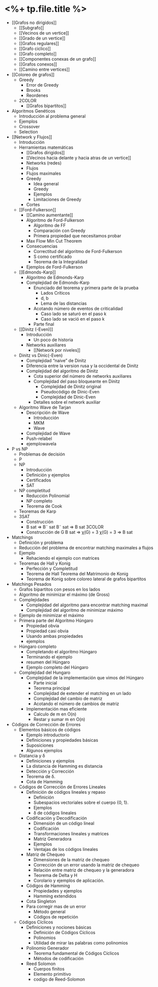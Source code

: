 # <%+ tp.file.title %>
* [[Grafos no dirigidos]]
	* [[Subgrafo]]
	* [[Vecinos de un vertice]]
	* [[Grado de un vertice]]
	* [[Grafos regulares]]
	* [[Grafo ciclico]]
	* [[Grafo completo]]
	* [[Componentes conexas de un grafo]]
	* [[Grafos conexos]]
	* [[Camino entre vertices]]
* [[Coloreo de grafos]]
	* Greedy
		* Error de Greedy
		* Brooks
		* Reordenes
	* 2COLOR
		* [[Grafos bipartitos]]
* Algoritmos Genéticos
	* Introducción al problema general
	* Ejemplos
	* Crossover
	* Selection
* [[Network y Flujos]]
	* Introducción
	* Herramientas matemáticas
		* [[Grafos dirigidos]]
		* [[Vecinos hacia delante y hacia atras de un vertice]]
		* Networks (redes)
		* Flujos
		* Flujos maximales
		* Greedy
			* Idea general 
			* Greedy 
			* Ejemplos 
			* Limitaciones de Greedy
		* Cortes
	* [[Ford-Fulkerson]]
		* [[Camino aumentante]]
		* Algoritmo de Ford-Fulkerson 
			* Algoritmo de FF
			* Comparación con Greedy 
			* Primera propiedad que necesitamos probar 
		* Max Flow Min Cut Theorem
		* Consecuencias 
			* Correctitud del algoritmo de Ford-Fulkerson 
			* S como certificado
			* Teorema de la Integralidad
		* Ejemplos de Ford-Fulkerson
	* [[Edmonds-Karp]]
		* Algoritmo de Edmonds-Karp
		* Complejidad de Edmonds-Karp
			* Enunciado del teorema y primera parte de la prueba
				* Lados Críticos 
				* d, b 
				* Lema de las distancias
			* Acotando número de eventos de criticalidad
				* Caso lado se saturó en el paso k 
				* Caso lado se vació en el paso k
			* Parte final
	* [[Dinitz (-Even)]]
		* Introducción 
			* Un poco de historia
		* Networks auxiliares
			* [[Network por niveles]]
	* Dinitz vs Dinic(-Even)
		* Complejidad “naive” de Dinitz
		* Diferencia entre la version rusa y la occidental de Dinitz
		* Complejidad del algoritmo de Dinitz
			* Cota superior del número de networks auxiliares
			* Complejidad del paso bloqueante en Dinitz 
				* Complejidad de Dinitz original 
				* Pseudocódigo de Dinic-Even 
				* Complejidad de Dinic-Even
			* Detalles sobre el network auxiliar
	* Algoritmo Wave de Tarjan
		* Descripción de Wave 
			* Introducción 
			* MKM 
			* Wave
		* Complejidad de Wave 
		* Push-relabel
		* ejemplowavela
* P vs NP
	* Problemas de decisión 
	* P 
	* NP 
		* Introducción
		* Definición y ejemplos 
		* Certificados 
		* SAT
	* NP completitud 
		* Reducción Polinomial 
		* NP completo 
		* Teorema de Cook
	* Teoremas de Karp
	* 3SAT 
		* Construcción 
		* B sat ⇒ B˜ sat B˜ sat ⇒ B sat 3COLOR 
		* Construcción de G B sat ⇒ χ(G) = 3 χ(G) = 3 ⇒ B sat
* Matchings
	* Definición y problema 
	* Reducción del problema de encontrar matching maximales a flujos 
	* Ejemplo 
		* Rehaciendo el ejemplo con matrices
	* Teoremas de Hall y Konig 
		* Perfección y Completitud 
		* Teorema de Hall Teorema del Matrimonio de Konig 
		* Teorema de Konig sobre coloreo lateral de grafos bipartitos
* Matchings Pesados
	* Grafos bipartitos con pesos en los lados 
	* Algoritmo de minimizar el máximo (de Gross)
	* Complejidades 
		* Complejidad del algoritmo para encontrar matching maximal
		* Complejidad del algoritmo de minimizar máximo
	* Ejemplo de minimizar el máximo
	* Primera parte del Algoritmo Húngaro
		* Propiedad obvia
		* Propiedad casi obvia
		* Usando ambas propiedades
		* ejemplos
	* Húngaro completo
		* Completando el algoritmo Húngaro
		* Terminando el ejemplo
		* resumen del Húngaro
		* Ejemplo completo del Húngaro
	* Complejidad del Hungaro
		* Complejidad de la implementación que vimos del Húngaro
			* Parte inicial
			* Teorema principal
			* Complejidad de extender el matching en un lado
			* Complejidad del cambio de matriz
			* Acotando el número de cambios de matriz
		* Implementación mas eficiente
			* Calculo de m en O(n)
			* Restar y sumar m en O(n)
* Códigos de Corrección de Errores
	* Elementos básicos de códigos
		* Ejemplo introductorio
		* Definiciones y propiedades básicas
		* Suposiciones
		* Algunos ejemplos
	* Distancia y δ
		* Definiciones y ejemplos
		* La distancia de Hamming es distancia
		* Detección y Corrección
		* Teorema de δ.
		* Cota de Hamming
	* Códigos de Corrección de Errores Lineales
		* Definición de códigos lineales y repaso
			* Definición
			* Subespacios vectoriales sobre el cuerpo {0, 1}.
			* Ejemplos
			* δ de códigos lineales
		* Codificación y Decodificación
			* Dimensión de un código lineal
			* Codificación
			* Transformaciones lineales y matrices
			* Matriz Generadora
			* Ejemplos
			* Ventajas de los códigos lineales
		* Matriz de Chequeo
			* Dimensiones de la matriz de chequeo
			* Corrección de un error usando la matriz de chequeo
			* Relación entre matriz de chequeo y la generadora
			* Teorema de Delta y H
			* Corolario y ejemplos de aplicación.
		* Códigos de Hamming
			* Propiedades y ejemplos
			* Hamming extendidos
		* Cota Singleton
		* Para corregir mas de un error
			* Método general
			* Códigos de repetición
	* Códigos Cíclicos
		* Definiciones y nociones básicas
			* Definición de Códigos Cíclicos
			* Polinomios
			* Utilidad de mirar las palabras como polinomios
		* Polinomio Generador
			* Teorema fundamental de Códigos Cíclicos
			* Métodos de codificación
		* Reed Solomon
			* Cuerpos finitos
			* Elemento primitivo
			* codigo de Reed-Solomon

